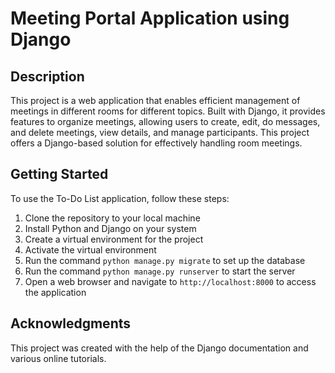 # Meeting Portal Application using Django

## Description
This project is a web application that enables efficient management of meetings in different rooms for different topics. Built with Django, it provides features to organize meetings, allowing users to create, edit, do messages, and delete meetings, view details, and manage participants. This project offers a Django-based solution for effectively handling room meetings.


## Getting Started

To use the To-Do List application, follow these steps:

1. Clone the repository to your local machine
2. Install Python and Django on your system
3. Create a virtual environment for the project
4. Activate the virtual environment
5. Run the command `python manage.py migrate` to set up the database
6. Run the command `python manage.py runserver` to start the server
7. Open a web browser and navigate to `http://localhost:8000` to access the application


## Acknowledgments

This project was created with the help of the Django documentation and various online tutorials.
